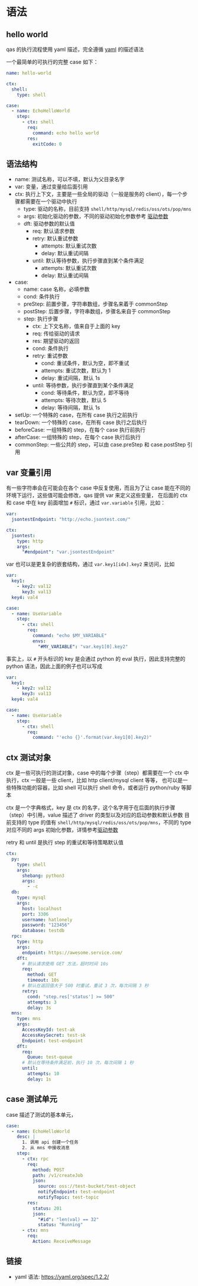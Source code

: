 # 语法

## hello world

qas 的执行流程使用 yaml 描述，完全遵循 [yaml](https://yaml.org/spec/1.2.2/) 的描述语法

一个最简单的可执行的完整 case 如下：

```yaml
name: hello-world

ctx:
  shell:
    type: shell

case:
  - name: EchoHelloWorld
    step:
      - ctx: shell
        req:
          command: echo hello world
        res:
          exitCode: 0
```

## 语法结构

- name: 测试名称，可以不填，默认为父目录名字
- var: 变量，通过变量给后面引用
- ctx: 执行上下文，主要是一些全局的驱动（一般是服务的 client），每一个步骤都需要在一个驱动中执行
    - type: 驱动的名称，目前支持 `shell/http/mysql/redis/oss/ots/pop/mns`
    - args: 初始化驱动的参数，不同的驱动初始化参数参考 [驱动参数](/docs/用户指南/驱动参数.md)
    - dft: 驱动参数的默认值
        - req: 默认请求参数
        - retry: 默认重试参数
            - attempts: 默认重试次数
            - delay: 默认重试间隔
        - until: 默认等待参数，执行步骤直到某个条件满足
            - attempts: 默认重试次数
            - delay: 默认重试间隔
- case:
    - name: case 名称，必填参数
    - cond: 条件执行
    - preStep: 前置步骤，字符串数组，步骤名来着于 commonStep
    - postStep: 后置步骤，字符串数组，步骤名来自于 commonStep
    - step: 执行步骤
        - ctx: 上下文名称，值来自于上面的 key
        - req: 传给驱动的请求
        - res: 期望驱动的返回
        - cond: 条件执行
        - retry: 重试参数
            - cond: 重试条件，默认为空，即不重试
            - attempts: 重试次数，默认为 1
            - delay: 重试间隔，默认 1s
        - until: 等待参数，执行步骤直到某个条件满足
            - cond: 等待条件，默认为空，即不等待
            - attempts: 等待次数，默认 5
            - delay: 等待间隔，默认 1s
- setUp: 一个特殊的 case，在所有 case 执行之前执行
- tearDown: 一个特殊的 case，在所有 case 执行之后执行
- beforeCase: 一组特殊的 step，在每个 case 执行前执行
- afterCase: 一组特殊的 step，在每个 case 执行后执行
- commonStep: 一些公共的 step，可以由 case.preStep 和 case.postStep 引用

## var 变量引用

有一些字符串会在可能会在各个 case 中反复使用，而且为了让 case 能在不同的环境下运行，这些值可能会修改，qas 提供 var 来定义这些变量，
在后面的 ctx 和 case 中在 key 前面增加 `#` 标识，通过 `var.variable` 引用，比如：

```yaml
var:
  jsontestEndpoint: "http://echo.jsontest.com/"

ctx:
  jsontest:
    type: http
    args:
      "#endpoint": "var.jsontestEndpoint"
```

var 也可以是更复杂的嵌套结构，通过 `var.key1[idx].key2` 来访问，比如

```yaml
var:
  key1:
    - key2: val12
      key3: val13
  key4: val4

case:
  - name: UseVariable
    step:
      - ctx: shell
        req:
          command: "echo $MY_VARIABLE"
          envs:
            "#MY_VARIABLE": "var.key1[0].key2"
```

事实上，以 `#` 开头标识的 key 是会通过 python 的 eval 执行，因此支持完整的 python 语法，因此上面的例子也可以写成

```yaml
var:
  key1:
    - key2: val12
      key3: val13
  key4: val4

case:
  - name: UseVariable
    step:
      - ctx: shell
        req:
          command: "'echo {}'.format(var.key1[0].key2)"
```

## ctx 测试对象

ctx 是一些可执行的测试对象，case 中的每个步骤（step）都需要在一个 ctx 中执行，ctx 一般是一些 client，比如 http client/mysql client 等等，
也可以是一些特殊功能的容器，比如 shell 可以执行 shell 命令，或者运行 python/ruby 等脚本

ctx 是一个字典格式，key 是 ctx 的名字，这个名字用于在后面的执行步骤（step）中引用，value 描述了 driver 的类型以及对应的启动参数和默认参数
目前支持的 type 的值有 `shell/http/mysql/redis/oss/ots/pop/mns`，不同的 type 对应不同的 args 初始化参数，详情参考[驱动参数](/docs/用户指南/驱动参数.md)

retry 和 until 是执行 step 的重试和等待策略默认值

```yaml
ctx:
  py:
    type: shell
    args:
      shebang: python3
      args:
        - -c
  db:
    type: mysql
    args:
      host: localhost
      port: 3306
      username: hatlonely
      password: "123456"
      database: testdb
  rpc:
    type: http
    args:
      endpoint: https://awesome.service.com/
    dft:
      # 默认请求使用 GET 方法，超时时间 10s
      req:
        method: GET
        timeout: 10s
      # 默认在返回值大于 500 时重试，重试 3 次，每次间隔 3 秒
      retry:
        cond: "step.res['status'] >= 500"
        attempts: 3
        delay: 3s
  mns:
    type: mns
    args:
      AccessKeyId: test-ak
      AccessKeySecret: test-sk
      Endpoint: test-endpoint
    dft:
      req:
        Queue: test-queue
      # 默认在等待条件满足前，执行 10 次，每次间隔 1 秒
      until:
        attempts: 10
        delay: 1s
```

## case 测试单元

case 描述了测试的基本单元，

```yaml
case:
  - name: EchoHelloWorld
    desc: |
      1. 调用 api 创建一个任务
      2. 从 mns 中接收消息
    step:
      - ctx: rpc
        req:
          method: POST
          path: /v1/createJob
          json:
            source: oss://test-bucket/test-object
            notifyEndpoint: test-endpoint
            notifyTopic: test-topic
        res:
          status: 201
          json:
            "#id": "len(val) == 32"
            status: "Running"
      - ctx: mns
        req:
          Action: ReceiveMessage
```

## 链接

- yaml 语法: <https://yaml.org/spec/1.2.2/>
